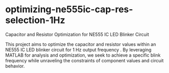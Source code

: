 # optimizing-ne555ic-cap-res-selection-1Hz
Capacitor and Resistor Optimization for NE555 IC LED Blinker Circuit

This project aims to optimize the capacitor and resistor values within an NE555 
IC LED blinker circuit for 1 Hz output frequency . By leveraging MATLAB for analysis and optimization, we seek to 
achieve a specific blink frequency while unraveling the constraints of component values and 
circuit behavior.
